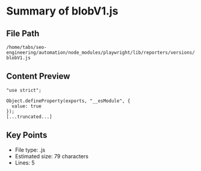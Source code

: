 # Summary of blobV1.js
  
## File Path
`/home/tabs/seo-engineering/automation/node_modules/playwright/lib/reporters/versions/blobV1.js`

## Content Preview
```
"use strict";

Object.defineProperty(exports, "__esModule", {
  value: true
});
[...truncated...]
```

## Key Points
- File type: .js
- Estimated size: 79 characters
- Lines: 5
